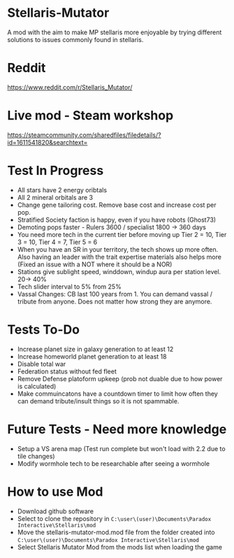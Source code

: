 # Stellaris-Mutator
A mod with the aim to make MP stellaris more enjoyable by trying different solutions to issues commonly found in stellaris.

# Reddit
https://www.reddit.com/r/Stellaris_Mutator/

# Live mod - Steam workshop
https://steamcommunity.com/sharedfiles/filedetails/?id=1611541820&searchtext=


# Test In Progress
- All stars have 2 energy oribtals
- All 2 mineral orbitals are 3
- Change gene tailoring cost. Remove base cost and increase cost per pop.
- Stratified Society faction is happy, even if you have robots (Ghost73)
- Demoting pops faster - Rulers 3600 / specialist 1800 -> 360 days
- You need more tech in the current tier before moving up Tier 2 = 10, Tier 3 = 10, Tier 4 = 7, Tier 5 = 6
- When you have an SR in your territory, the tech shows up more often. Also having an leader with the trait expertise materials also helps more (Fixed an issue with a NOT where it should be a NOR)
- Stations give sublight speed, winddown, windup aura per station level. 20-> 40%
- Tech slider interval to 5% from 25%
- Vassal Changes: CB last 100 years from 1. You can demand vassal / tribute from anyone. Does not matter how strong they are anymore.


# Tests To-Do
- Increase planet size in galaxy generation to at least 12
- Increase homeworld planet generation to at least 18
- Disable total war
- Federation status without fed fleet
- Remove Defense platoform upkeep (prob not duable due to how power is calculated)
- Make commuincatons have a countdown timer to limit how often they can demand tribute/insult things so it is not spammable.


# Future Tests - Need more knowledge
- Setup a VS arena map (Test run complete but won't load with 2.2 due to tile changes)
- Modify wormhole tech to be researchable after seeing a wormhole

# How to use Mod

- Download github software
- Select to clone the repository in `C:\user\(user)\Documents\Paradox Interactive\Stellaris\mod`
- Move the stellaris-mutator-mod.mod file from the folder created into `C:\user\(user)\Documents\Paradox Interactive\Stellaris\mod`
- Select Stellaris Mutator Mod from the mods list when loading the game
